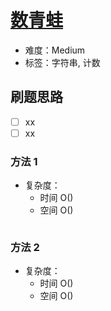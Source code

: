 # [数青蛙](https://leetcode-cn.com/problems/minimum-number-of-frogs-croaking/)

- 难度：Medium
- 标签：字符串, 计数

## 刷题思路

- [ ] xx
- [ ] xx

### 方法 1

- 复杂度：
    - 时间 O()
    - 空间 O()

``` js

```

### 方法 2

- 复杂度：
    - 时间 O()
    - 空间 O()

``` js

```
